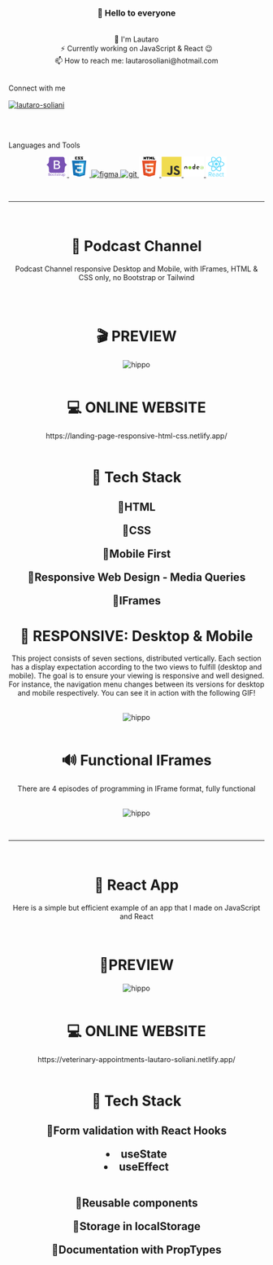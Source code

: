   <header>
  <link rel="stylesheet" href="https://cdn.jsdelivr.net/gh/devicons/devicon@v2.12.0/devicon.min.css">
  <link rel="stylesheet" href="https://cdn.jsdelivr.net/gh/devicons/devicon@v2.12.0/devicon.min.css">
  <header/>
<h3 class="center">👋 Hello to everyone</h3>
<br>
🙇 I'm Lautaro
<br>
⚡ Currently working on JavaScript & React 😉
<br>
📫 How to reach me: lautarosoliani@hotmail.com
<br>
<br>
<p align="left">Connect with me</p>
<p align="left">
<a href="https://linkedin.com/in/lautaro-soliani" target="blank"><img align="center" src="https://raw.githubusercontent.com/rahuldkjain/github-profile-readme-generator/master/src/images/icons/Social/linked-in-alt.svg" alt="lautaro-soliani" height="30" width="40" /></a>
</p>
<br>
  
<br>
<p align="left">Languages and Tools</p>
<a href="https://getbootstrap.com" target="_blank"> <img src="https://raw.githubusercontent.com/devicons/devicon/master/icons/bootstrap/bootstrap-plain-wordmark.svg" alt="bootstrap" width="40" height="40"/> </a> <a href="https://www.w3schools.com/css/" target="_blank"> <img src="https://raw.githubusercontent.com/devicons/devicon/master/icons/css3/css3-original-wordmark.svg" alt="css3" width="40" height="40"/> </a> <a href="https://www.figma.com/" target="_blank"> <img src="https://www.vectorlogo.zone/logos/figma/figma-icon.svg" alt="figma" width="40" height="40"/> </a> <a href="https://git-scm.com/" target="_blank"> <img src="https://www.vectorlogo.zone/logos/git-scm/git-scm-icon.svg" alt="git" width="40" height="40"/> </a> <a href="https://www.w3.org/html/" target="_blank"> <img src="https://raw.githubusercontent.com/devicons/devicon/master/icons/html5/html5-original-wordmark.svg" alt="html5" width="40" height="40"/> </a> <a href="https://developer.mozilla.org/en-US/docs/Web/JavaScript" target="_blank"> <img src="https://raw.githubusercontent.com/devicons/devicon/master/icons/javascript/javascript-original.svg" alt="javascript" width="40" height="40"/> </a> <a href="https://nodejs.org" target="_blank"> <img src="https://raw.githubusercontent.com/devicons/devicon/master/icons/nodejs/nodejs-original-wordmark.svg" alt="nodejs" width="40" height="40"/> </a> <a href="https://reactjs.org/" target="_blank"> <img src="https://raw.githubusercontent.com/devicons/devicon/master/icons/react/react-original-wordmark.svg" alt="react" width="40" height="40"/> </a>  </p>
<br>
<hr></hr>
<br>
<h1>🏁 Podcast Channel</h1>
<p>Podcast Channel responsive Desktop and Mobile, with IFrames, HTML &amp; CSS only, no Bootstrap or Tailwind</p>
<br></br>
<h1>🎬 PREVIEW</h1>

![hippo](https://media3.giphy.com/media/xOv1gAtpwKbQdF1oce/giphy.gif)
<br></br>
<h1>💻 ONLINE WEBSITE </h1>
https://landing-page-responsive-html-css.netlify.app/
<br></br>
<h1>📓 Tech Stack</h1>
<h2>
<p>📌HTML</p>
<p>📌CSS</p>
<p>📌Mobile First</p>
<p>📌Responsive Web Design - Media Queries</p>
<p>📌IFrames</p>
</h2>

<h1>🔎 RESPONSIVE: Desktop & Mobile</h1>
This project consists of seven sections, distributed vertically. Each section has a display expectation according to the two views to fulfill (desktop and mobile).
The goal is to ensure your viewing is responsive and well designed.
For instance, the navigation menu changes between its versions for desktop and mobile respectively. You can see it in action with the following GIF!
<br></br>

![hippo](https://media3.giphy.com/media/NQa8gb8hBbNUwIz48g/giphy.gif?cid=790b7611ec69253537702732927c39c92c325d49951c084b&rid=giphy.gif&ct=g)
<br></br>
<h1>🔊 Functional IFrames</h1>
There are 4 episodes of programming in IFrame format, fully functional
<br></br>

![hippo](https://i.ibb.co/s3f5C1z/Screenshot-2021-08-20-060524.png)

<br>
<hr></hr>
<br>
<h1>🏁 React App</h1>
<p>Here is a simple but efficient example of an app that I made on JavaScript and React</p>
<br>
<h1>📌PREVIEW</h1>
<h4></h4>

![hippo](https://media-exp1.licdn.com/dms/image/C4E22AQGTzD_53iAOyQ/feedshare-shrink_1280/0/1627363335077?e=1630540800&v=beta&t=rig2A5BOIzyS-lfEpCCGYncgHDBwYkHkFnGgz_XKrFQ)
<br>
<br>
<h1>💻 ONLINE WEBSITE </h1>
https://veterinary-appointments-lautaro-soliani.netlify.app/
<br>
<br>
<h1>📓 Tech Stack</h1>
<h2>
<p>📌Form validation with React Hooks</p>
<li>useState</li>
<li>useEffect</li>
  <br>
<p>📌Reusable components</p>
<p>📌Storage in localStorage</p>
<p>📌Documentation with PropTypes</p>
</h2>
